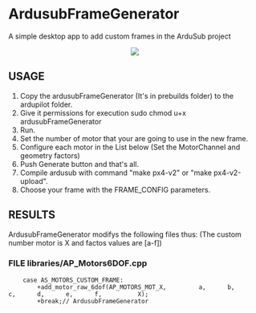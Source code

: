 # ArdusubFrameGenerator
A simple desktop app to add custom frames in the ArduSub project
<p align="center"><img src="https://media.giphy.com/media/l3q2EsPDe0WsMOQ36/source.gif"></p>

## USAGE

1. Copy the ardusubFrameGenerator (It's in prebuilds folder)  to the ardupilot folder. 
2. Give it permissions for execution sudo chmod u+x ardusubFrameGenerator
3. Run.
4. Set the number of motor that your are going to use in the new frame.
5. Configure each motor in the List below (Set the MotorChannel and geometry factors)
6. Push Generate button and that's all.
7. Compile ardusub with command "make px4-v2" or "make px4-v2-upload".
8. Choose your frame with the FRAME_CONFIG parameters.

## RESULTS
ArdusubFrameGenerator modifys the following files thus: (The custom number motor is X and factos values are [a-f])

### FILE  libraries/AP_Motors6DOF.cpp
  		case AS_MOTORS_CUSTOM_FRAME:
	    	+add_motor_raw_6dof(AP_MOTORS_MOT_X,		 a,		 b,		 c,		 d,		 e,		 f, 		 X);
	    	+break;// ArdusubFrameGenerator



